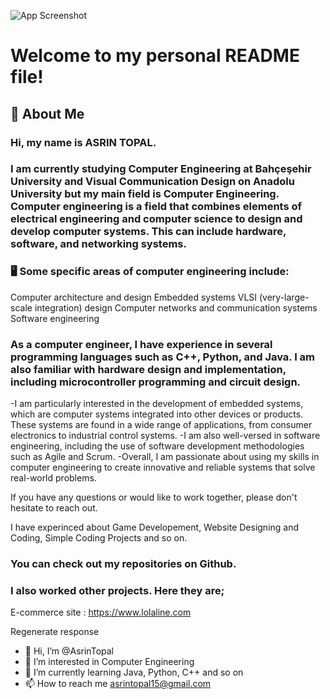 
![App Screenshot](https://www.hizliresim.com/qk9245i)

# Welcome to my personal README file!
## 🚀 About Me
### Hi, my name is ASRIN TOPAL. 
### I am currently studying Computer Engineering at Bahçeşehir University and Visual Communication Design on Anadolu University but my main field is Computer Engineering. Computer engineering is a field that combines elements of electrical engineering and computer science to design and develop computer systems. This can include hardware, software, and networking systems.

### 🖥️ Some specific areas of computer engineering include:

Computer architecture and design
Embedded systems
VLSI (very-large-scale integration) design
Computer networks and communication systems
Software engineering

### As a computer engineer, I have experience in several programming languages such as C++, Python, and Java. I am also familiar with hardware design and implementation, including microcontroller programming and circuit design.
  -I am particularly interested in the development of embedded systems, which are computer systems integrated into other devices or products. These systems are found in a wide range of applications, from consumer electronics to industrial control systems.
  -I am also well-versed in software engineering, including the use of software development methodologies such as Agile and Scrum.
  -Overall, I am passionate about using my skills in computer engineering to create innovative and reliable systems that solve real-world problems.

If you have any questions or would like to work together, please don't hesitate to reach out.

I have experinced about Game Developement, Website Designing and Coding, Simple Coding Projects and so on.

### You can check out my repositories on Github.
### I also worked other projects. Here they are;
  E-commerce site : https://www.lolaline.com

Regenerate response
- 👋 Hi, I’m @AsrinTopal
- 👀 I’m interested in Computer Engineering 
- 🌱 I’m currently learning Java, Python, C++ and so on
- 📫 How to reach me asrintopal15@gmail.com


<!---
AsrinTopal/AsrinTopal is a ✨ special ✨ repository because its `README.md` (this file) appears on your GitHub profile.
You can click the Preview link to take a look at your changes.
--->
